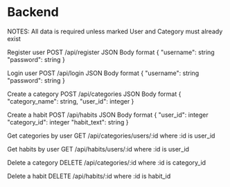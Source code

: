 # Backend

NOTES: 
All data is required unless marked
User and Category must already exist

Register user
POST /api/register
JSON Body format
{ 
    "username": string
    "password": string
}

Login user
POST /api/login
JSON Body format
{ 
    "username": string
    "password": string
}

Create a category
POST /api/categories
JSON Body format
{
    "category_name": string,
    "user_id": integer
}

Create a habit
POST /api/habits
JSON Body format
{
    "user_id": integer
    "category_id": integer
    "habit_text": string
}

Get categories by user
GET /api/categories/users/:id
where :id is user_id

Get habits by user
GET /api/habits/users/:id
where :id is user_id

Delete a category
DELETE /api/categories/:id
where :id is category_id

Delete a habit
DELETE /api/habits/:id
where :id is habit_id

